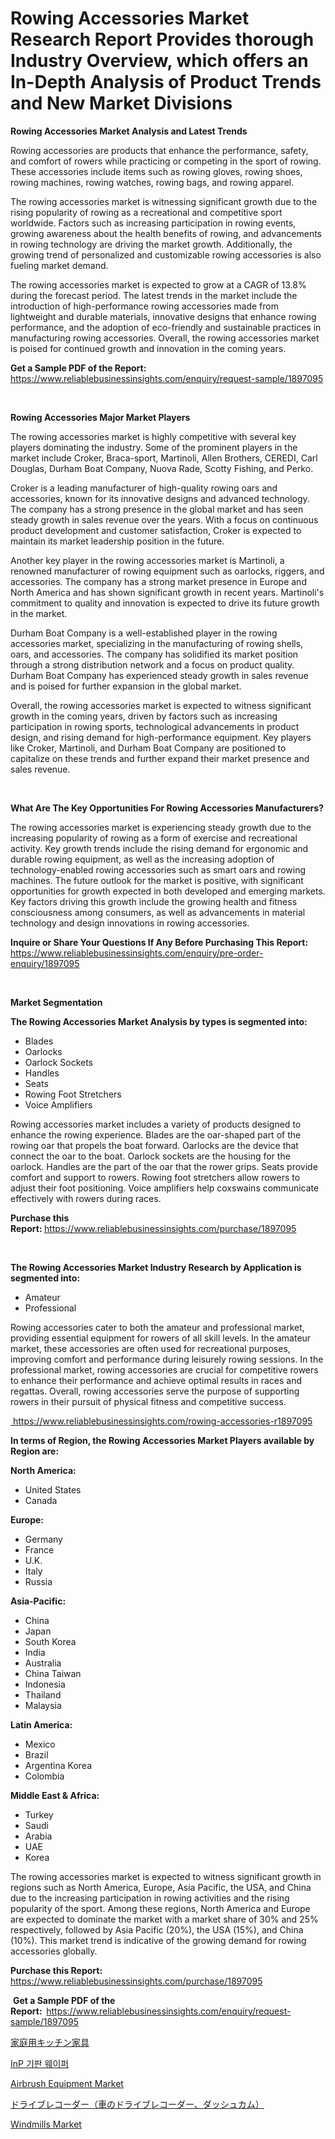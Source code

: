 <p><h1>Rowing Accessories Market Research Report Provides thorough Industry Overview, which offers an In-Depth Analysis of Product Trends and New Market Divisions</h1></p><p><strong>Rowing Accessories Market Analysis and Latest Trends</strong></p>
<p><p>Rowing accessories are products that enhance the performance, safety, and comfort of rowers while practicing or competing in the sport of rowing. These accessories include items such as rowing gloves, rowing shoes, rowing machines, rowing watches, rowing bags, and rowing apparel.</p><p>The rowing accessories market is witnessing significant growth due to the rising popularity of rowing as a recreational and competitive sport worldwide. Factors such as increasing participation in rowing events, growing awareness about the health benefits of rowing, and advancements in rowing technology are driving the market growth. Additionally, the growing trend of personalized and customizable rowing accessories is also fueling market demand.</p><p>The rowing accessories market is expected to grow at a CAGR of 13.8% during the forecast period. The latest trends in the market include the introduction of high-performance rowing accessories made from lightweight and durable materials, innovative designs that enhance rowing performance, and the adoption of eco-friendly and sustainable practices in manufacturing rowing accessories. Overall, the rowing accessories market is poised for continued growth and innovation in the coming years.</p></p>
<p><strong>Get a Sample PDF of the Report:&nbsp;</strong> <a href="https://www.reliablebusinessinsights.com/enquiry/request-sample/1897095">https://www.reliablebusinessinsights.com/enquiry/request-sample/1897095</a></p>
<p>&nbsp;</p>
<p><strong>Rowing Accessories Major Market Players</strong></p>
<p><p>The rowing accessories market is highly competitive with several key players dominating the industry. Some of the prominent players in the market include Croker, Braca-sport, Martinoli, Allen Brothers, CEREDI, Carl Douglas, Durham Boat Company, Nuova Rade, Scotty Fishing, and Perko.</p><p>Croker is a leading manufacturer of high-quality rowing oars and accessories, known for its innovative designs and advanced technology. The company has a strong presence in the global market and has seen steady growth in sales revenue over the years. With a focus on continuous product development and customer satisfaction, Croker is expected to maintain its market leadership position in the future.</p><p>Another key player in the rowing accessories market is Martinoli, a renowned manufacturer of rowing equipment such as oarlocks, riggers, and accessories. The company has a strong market presence in Europe and North America and has shown significant growth in recent years. Martinoli's commitment to quality and innovation is expected to drive its future growth in the market.</p><p>Durham Boat Company is a well-established player in the rowing accessories market, specializing in the manufacturing of rowing shells, oars, and accessories. The company has solidified its market position through a strong distribution network and a focus on product quality. Durham Boat Company has experienced steady growth in sales revenue and is poised for further expansion in the global market.</p><p>Overall, the rowing accessories market is expected to witness significant growth in the coming years, driven by factors such as increasing participation in rowing sports, technological advancements in product design, and rising demand for high-performance equipment. Key players like Croker, Martinoli, and Durham Boat Company are positioned to capitalize on these trends and further expand their market presence and sales revenue.</p></p>
<p>&nbsp;</p>
<p><strong>What Are The Key Opportunities For Rowing Accessories Manufacturers?</strong></p>
<p><p>The rowing accessories market is experiencing steady growth due to the increasing popularity of rowing as a form of exercise and recreational activity. Key growth trends include the rising demand for ergonomic and durable rowing equipment, as well as the increasing adoption of technology-enabled rowing accessories such as smart oars and rowing machines. The future outlook for the market is positive, with significant opportunities for growth expected in both developed and emerging markets. Key factors driving this growth include the growing health and fitness consciousness among consumers, as well as advancements in material technology and design innovations in rowing accessories.</p></p>
<p><strong>Inquire or Share Your Questions If Any Before Purchasing This Report:</strong> <a href="https://www.reliablebusinessinsights.com/enquiry/pre-order-enquiry/1897095">https://www.reliablebusinessinsights.com/enquiry/pre-order-enquiry/1897095</a></p>
<p>&nbsp;</p>
<p><strong>Market Segmentation</strong></p>
<p><strong>The Rowing Accessories Market Analysis by types is segmented into:</strong></p>
<p><ul><li>Blades</li><li>Oarlocks</li><li>Oarlock Sockets</li><li>Handles</li><li>Seats</li><li>Rowing Foot Stretchers</li><li>Voice Amplifiers</li></ul></p>
<p><p>Rowing accessories market includes a variety of products designed to enhance the rowing experience. Blades are the oar-shaped part of the rowing oar that propels the boat forward. Oarlocks are the device that connect the oar to the boat. Oarlock sockets are the housing for the oarlock. Handles are the part of the oar that the rower grips. Seats provide comfort and support to rowers. Rowing foot stretchers allow rowers to adjust their foot positioning. Voice amplifiers help coxswains communicate effectively with rowers during races.</p></p>
<p><strong>Purchase this Report:&nbsp;</strong><a href="https://www.reliablebusinessinsights.com/purchase/1897095">https://www.reliablebusinessinsights.com/purchase/1897095</a></p>
<p>&nbsp;</p>
<p><strong>The Rowing Accessories Market Industry Research by Application is segmented into:</strong></p>
<p><ul><li>Amateur</li><li>Professional</li></ul></p>
<p><p>Rowing accessories cater to both the amateur and professional market, providing essential equipment for rowers of all skill levels. In the amateur market, these accessories are often used for recreational purposes, improving comfort and performance during leisurely rowing sessions. In the professional market, rowing accessories are crucial for competitive rowers to enhance their performance and achieve optimal results in races and regattas. Overall, rowing accessories serve the purpose of supporting rowers in their pursuit of physical fitness and competitive success.</p></p>
<p><a href="https://www.reliablebusinessinsights.com/rowing-accessories-r1897095">&nbsp;https://www.reliablebusinessinsights.com/rowing-accessories-r1897095</a></p>
<p><strong>In terms of Region, the Rowing Accessories Market Players available by Region are:</strong></p>
<p>
    <p> <strong> North America: </strong>
        <ul>
            <li>United States</li>
            <li>Canada</li>
        </ul>
        </p> 
    <p> <strong> Europe: </strong>
        <ul>
            <li>Germany</li>
            <li>France</li>
            <li>U.K.</li>
            <li>Italy</li>
            <li>Russia</li>
        </ul>
        </p> 
    <p> <strong> Asia-Pacific: </strong>
        <ul>
            <li>China</li>
            <li>Japan</li>
            <li>South Korea</li>
            <li>India</li>
            <li>Australia</li>
            <li>China Taiwan</li>
            <li>Indonesia</li>
            <li>Thailand</li>
            <li>Malaysia</li>
        </ul>
        </p> 
    <p> <strong> Latin America: </strong>
        <ul>
            <li>Mexico</li>
            <li>Brazil</li>
            <li>Argentina Korea</li>
            <li>Colombia</li>
        </ul>
        </p> 
    <p> <strong> Middle East & Africa: </strong>
        <ul>
            <li>Turkey</li>
            <li>Saudi</li>
            <li>Arabia</li>
            <li>UAE</li>
            <li>Korea</li>
        </ul>
    </p>
    </p>
<p><p>The rowing accessories market is expected to witness significant growth in regions such as North America, Europe, Asia Pacific, the USA, and China due to the increasing participation in rowing activities and the rising popularity of the sport. Among these regions, North America and Europe are expected to dominate the market with a market share of 30% and 25% respectively, followed by Asia Pacific (20%), the USA (15%), and China (10%). This market trend is indicative of the growing demand for rowing accessories globally.</p></p>
<p><strong>Purchase this Report: </strong><a href="https://www.reliablebusinessinsights.com/purchase/1897095">https://www.reliablebusinessinsights.com/purchase/1897095</a></p>
<p>&nbsp;<strong>Get a Sample PDF of the Report:&nbsp;&nbsp;</strong><a href="https://www.reliablebusinessinsights.com/enquiry/request-sample/1897095">https://www.reliablebusinessinsights.com/enquiry/request-sample/1897095</a></p>
<p><strong></strong></p>
<p><p><a href="https://github.com/LizaHeller2023/Market-Research-Report-List-1/blob/main/2088109159729.md">家庭用キッチン家具</a></p><p><a href="https://github.com/amuji413411/Market-Research-Report-List-1/blob/main/3612747171328.md">InP 기판 웨이퍼</a></p><p><a href="https://github.com/ruddyyedelwadw/Market-Research-Report-List-3/blob/main/airbrush-equipment-market.md">Airbrush Equipment Market</a></p><p><a href="https://github.com/deonnorth8/Market-Research-Report-List-1/blob/main/6185152159728.md">ドライブレコーダー（車のドライブレコーダー、ダッシュカム）</a></p><p><a href="https://github.com/lorenzaSchmeler/Market-Research-Report-List-1/blob/main/windmills-market.md">Windmills Market</a></p></p>